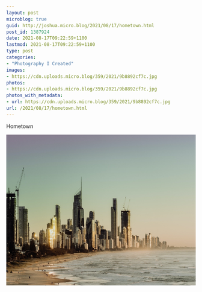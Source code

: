 ```yaml
---
layout: post
microblog: true
guid: http://joshua.micro.blog/2021/08/17/hometown.html
post_id: 1387924
date: 2021-08-17T09:22:59+1100
lastmod: 2021-08-17T09:22:59+1100
type: post
categories:
- "Photography I Created"
images:
- https://cdn.uploads.micro.blog/359/2021/9b8892cf7c.jpg
photos:
- https://cdn.uploads.micro.blog/359/2021/9b8892cf7c.jpg
photos_with_metadata:
- url: https://cdn.uploads.micro.blog/359/2021/9b8892cf7c.jpg
url: /2021/08/17/hometown.html
---
```

Hometown

<img src="uploads/2021/9b8892cf7c.jpg" width="600" height="400" alt="" />
